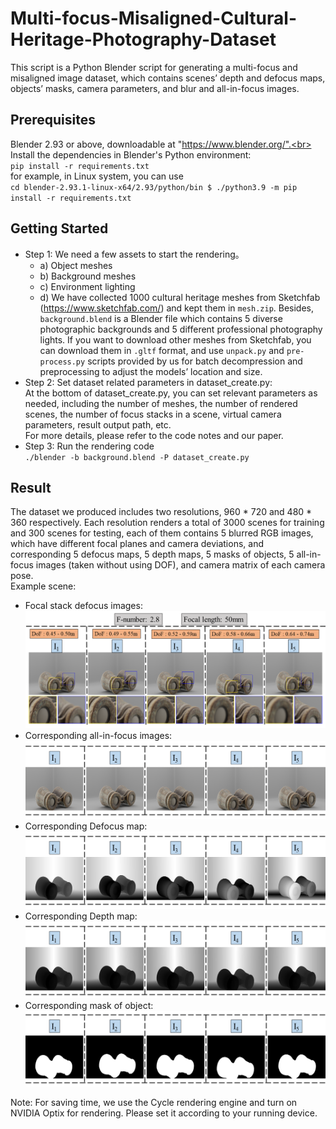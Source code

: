 # Multi-focus-Misaligned-Cultural-Heritage-Photography-Dataset
This script is a Python Blender script for generating a multi-focus and misaligned image dataset, which contains scenes’ depth and defocus maps, objects’ masks, camera parameters, and blur and all-in-focus images.
## Prerequisites
Blender 2.93 or above, downloadable at "https://www.blender.org/".<br>
Install the dependencies in Blender's Python environment:<br>
`pip install -r requirements.txt`<br>
for example, in Linux system, you can use<br>
`cd blender-2.93.1-linux-x64/2.93/python/bin $ ./python3.9 -m pip install -r requirements.txt`
## Getting Started
* Step 1: We need a few assets to start the rendering。<br>
	* a) Object meshes<br>
	* b) Background meshes<br>
	* c) Environment lighting<br>
	* d) We have collected 1000 cultural heritage meshes from Sketchfab (https://www.sketchfab.com/) and kept them in `mesh.zip`. Besides, `background.blend` is a Blender file which contains 5 diverse photographic backgrounds and 5 different professional photography lights. If you want to download other meshes from Sketchfab, you can download them in `.gltf` format, and use `unpack.py` and `pre-process.py` scripts provided by us for batch decompression and preprocessing to adjust the models’ location and size.<br>
*	Step 2: Set dataset related parameters in dataset_create.py:<br>
At the bottom of dataset_create.py, you can set relevant parameters as needed, including the number of meshes, the number of rendered scenes, the number of focus stacks in a scene, virtual camera parameters, result output path, etc.<br>
For more details, please refer to the code notes and our paper.<br>
* Step 3: Run the rendering code<br>
`./blender -b background.blend -P dataset_create.py`
## Result
The dataset we produced includes two resolutions, 960 \* 720 and 480 \* 360 respectively. Each resolution renders a total of 3000 scenes for training and 300 scenes for testing, each of them contains 5 blurred RGB images, which have different focal planes and camera deviations, and corresponding 5 defocus maps, 5 depth maps, 5 masks of objects, 5 all-in-focus images (taken without using DOF), and camera matrix of each camera pose.<br>
Example scene:<br>
* Focal stack defocus images:<br>
![](https://github.com/PeimingCHEN/Multi-focus-Misaligned-Cultural-Heritage-Photography-Dataset/blob/1652681d4c9a31a8eacdd34b7027f38b86a939af/figures/defocus_image.png)
* Corresponding all-in-focus images:<br>
![](https://github.com/PeimingCHEN/Multi-focus-Misaligned-Cultural-Heritage-Photography-Dataset/blob/ed8dedd19f313c34161d21b7342be8152e22b809/figures/aif.png)
* Corresponding Defocus map:<br>
![](https://github.com/PeimingCHEN/Multi-focus-Misaligned-Cultural-Heritage-Photography-Dataset/blob/fe1cb7259dd4771a807a354a4cbc57a32a40e585/figures/defocus_map.png)
* Corresponding Depth map:<br>
![](https://github.com/PeimingCHEN/Multi-focus-Misaligned-Cultural-Heritage-Photography-Dataset/blob/8e32385ca817907460170aaf3a5216aeb01486e2/figures/depth_map.png)
* Corresponding mask of object:<br>
![](https://github.com/PeimingCHEN/Multi-focus-Misaligned-Cultural-Heritage-Photography-Dataset/blob/7e6aa6f915bf5ba6ad90c3ddf6f928412e0a2658/figures/mask.png)

Note: For saving time, we use the Cycle rendering engine and turn on NVIDIA Optix for rendering. Please set it according to your running device.
